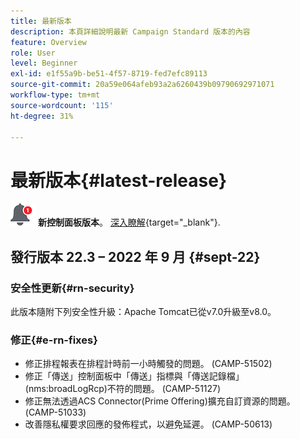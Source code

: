 ```yaml
---
title: 最新版本
description: 本頁詳細說明最新 Campaign Standard 版本的內容
feature: Overview
role: User
level: Beginner
exl-id: e1f55a9b-be51-4f57-8719-fed7efc89113
source-git-commit: 20a59e064afeb93a2a6260439b09790692971071
workflow-type: tm+mt
source-wordcount: '115'
ht-degree: 31%

---
```



# 最新版本{#latest-release}

![控制面板](assets/do-not-localize/cp-icon.png) **新控制面板版本**。 [深入瞭解](https://experienceleague.adobe.com/docs/control-panel/using/release-notes.html?lang=zh-Hant){target=&quot;_blank&quot;}.


## 發行版本 22.3 – 2022 年 9 月 {#sept-22}

### 安全性更新{#rn-security}

此版本隨附下列安全性升級：Apache Tomcat已從v7.0升級至v8.0。

### 修正{#e-rn-fixes}

* 修正排程報表在排程計時前一小時觸發的問題。 (CAMP-51502)
* 修正「傳送」控制面板中「傳送」指標與「傳送記錄檔」(nms:broadLogRcp)不符的問題。 (CAMP-51127)
* 修正無法透過ACS Connector(Prime Offering)擴充自訂資源的問題。 (CAMP-51033)
* 改善隱私權要求回應的發佈程式，以避免延遲。 (CAMP-50613)

